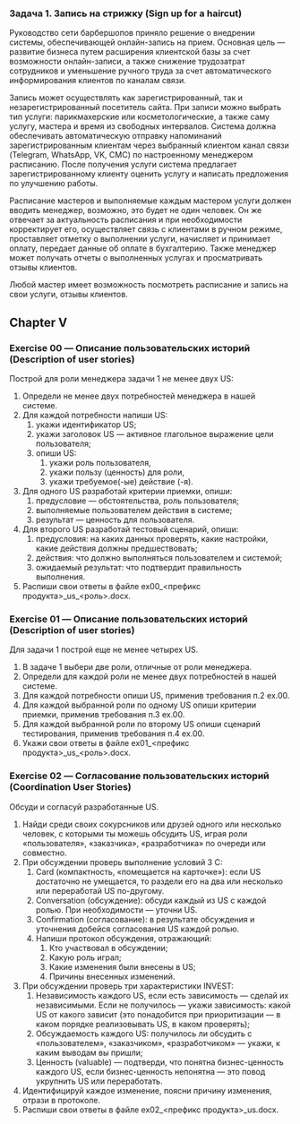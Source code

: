 

### Задача 1. Запись на стрижку (Sign up for a haircut) <div id="41"></div>

Руководство сети барбершопов приняло решение о внедрении системы, обеспечивающей онлайн-запись на прием. Основная цель — развитие бизнеса путем расширения клиентской базы за счет возможности онлайн-записи, а также снижение трудозатрат сотрудников и уменьшение ручного труда за счет автоматического информирования клиентов по каналам связи. 

Запись может осуществлять как зарегистрированный, так и незарегистрированный посетитель сайта. При записи можно выбрать тип услуги: парикмахерские или косметологические, а также саму услугу, мастера и время из свободных интервалов. Система должна обеспечивать автоматическую отправку напоминаний зарегистрированным клиентам через выбранный клиентом канал связи (Telegram, WhatsApp, VK, СМС) по настроенному менеджером расписанию. После получения услуги система предлагает зарегистрированному клиенту оценить услугу и написать предложения по улучшению работы.

Расписание мастеров и выполняемые каждым мастером услуги должен вводить менеджер, возможно, это будет не один человек. Он же отвечает за актуальность расписания и при необходимости корректирует его, осуществляет связь с клиентами в ручном режиме, проставляет отметку о выполнении услуги, начисляет и принимает оплату, передает данные об оплате в бухгалтерию. Также менеджер может получать отчеты о выполненных услугах и просматривать отзывы клиентов.

Любой мастер имеет возможность посмотреть расписание и запись на свои услуги, отзывы клиентов. 

## Chapter V <div id="chapter-v"></div>

### Exercise 00 — Описание пользовательских историй (Description of user stories) <div id="51"></div>

Построй для роли менеджера задачи 1 не менее двух US:

1. Определи не менее двух потребностей менеджера в нашей системе.
2. Для каждой потребности напиши US:
   1. укажи идентификатор US;
   2. укажи заголовок US — активное глагольное выражение цели пользователя;
   3. опиши US:
      1. укажи роль пользователя, 
      2. укажи пользу (ценность) для роли,
      3. укажи требуемое(-ые) действие (-я).
3. Для одного US разработай критерии приемки, опиши:
   1. предусловие — обстоятельства, роль пользователя;
   2. выполняемые пользователем действия в системе;
   3. результат — ценность для пользователя.
4. Для второго US разработай тестовый сценарий, опиши:
   1. предусловия: на каких данных проверять, какие настройки, какие действия должны предшествовать;
   2. действия: что должно выполняться пользователем и системой;
   3. ожидаемый результат: что подтвердит правильность выполнения.
5. Распиши свои ответы в файле ex00\_<префикс продукта>\_us\_<роль>.docx.

### Exercise 01 — Описание пользовательских историй (Description of user stories) <div id="52"></div>

Для задачи 1 построй еще не менее четырех US.

1. В задаче 1 выбери две роли, отличные от роли менеджера.
2. Определи для каждой роли не менее двух потребностей в нашей системе.
3. Для каждой потребности опиши US, применив требования п.2 ex.00.
4. Для каждой выбранной роли по одному US опиши критерии приемки, применив требования п.3 ex.00.
5. Для каждой выбранной роли по второму US опиши сценарий тестирования, применив требования п.4 ex.00.  
6. Укажи свои ответы в файле ex01\_<префикс продукта>\_us\_<роль>.docx.

### Exercise 02 — Согласование пользовательских историй (Coordination User Stories) <div id="53"></div>

Обсуди и согласуй разработанные US.

1. Найди среди своих сокурсников или друзей одного или несколько человек, с которыми ты можешь обсудить US, играя роли «пользователя», «заказчика», «разработчика» по очереди или совместно. 
2. При обсуждении проверь выполнение условий 3 С:
   1. Card (компактность, «помещается на карточке»): если US достаточно не умещается, то раздели его на два или несколько или переработай US по-другому.
   2. Conversation (обсуждение): обсуди каждый из US с каждой ролью. При необходимости — уточни US.
   3. Confirmation (согласование): в результате обсуждения и уточнения добейся согласования US каждой ролью.
   4. Напиши протокол обсуждения, отражающий:
      1. Кто участвовал в обсуждении;
      2. Какую роль играл;
      3. Какие изменения были внесены в US;
      4. Причины внесенных изменений.
3. При обсуждении проверь три характеристики INVEST:
   1. Независимость каждого US, если есть зависимость — сделай их независимыми. Если не получилось — укажи зависимость: какой US от какого зависит (это понадобится при приоритизации — в каком порядке реализовывать US, в каком проверять);
   2. Обсуждаемость каждого US: получилось ли обсудить с «пользователем», «заказчиком», «разработчиком» — укажи, к каким выводам вы пришли;
   3. Ценность (valuable) — подтверди, что понятна бизнес-ценность каждого US, если бизнес-ценность непонятна — это повод укрупнить US или переработать.
4. Идентифицируй каждое изменение, поясни причину изменения, отрази в протоколе.
5. Распиши свои ответы в файле ex02\_<префикс продукта>\_us.docx.
